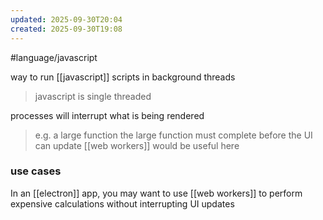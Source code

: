 ```yaml
---
updated: 2025-09-30T20:04
created: 2025-09-30T19:08
---
```

#language/javascript

way to run [[javascript]] scripts in background threads

>javascript is single threaded

processes will interrupt what is being rendered

> e.g. a large function
> 	the large function must complete before the UI can update
> 	[[web workers]] would be useful here

### use cases
In an [[electron]] app, you may want to use [[web workers]] to perform expensive calculations without interrupting UI updates